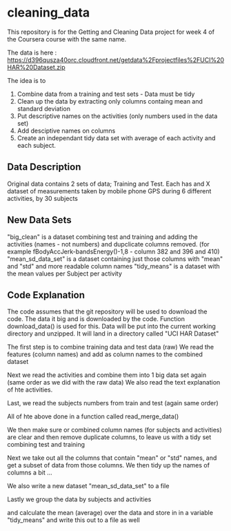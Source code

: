 # cleaning_data
This repository is for the Getting and Cleaning Data project for week 4 of the Coursera course with the same name.

The data is here : https://d396qusza40orc.cloudfront.net/getdata%2Fprojectfiles%2FUCI%20HAR%20Dataset.zip

The idea is to 

1. Combine data from a training and test sets - Data must be tidy
2. Clean up the data by extracting only columns containg mean and standard deviation
3. Put descriptive names on the activities (only numbers used in the data set)
4. Add desciptive names on columns
5. Create an independant tidy data set with average of each activity and each subject.

## Data Description
Original data contains 2 sets of data; Training and Test.
Each has and X dataset of measurements taken by mobile phone GPS during 6 different activities, by 30 subjects


## New Data Sets
"big_clean" is a dataset combining test and training and adding the activities (names - not numbers) and dupclicate columns removed. (for example fBodyAccJerk-bandsEnergy()-1,8  - column 382 and 396 and 410)
"mean_sd_data_set" is a dataset containing just those columns with "mean" and "std" and more readable column names
"tidy_means" is a dataset with the mean values per Subject per activity


## Code Explanation
The code assumes that the git repository will be used to download the code.
The data it big and is downloaded by the code. Function download_data() is used for this. Data will be put into the current working directory 
and unzipped. It will land in a directory called "UCI HAR Dataset"

The first step is to combine training data and test data (raw)
We read the features (column names) and add as column names to the combined dataset

Next we read the activities and combine them into 1 big data set again (same order as we did with the raw data)
We also read the text explanation of hte activities.

Last, we read the subjects numbers from train and test (again same order)

All of hte above done in a function called read_merge_data()

We then make sure or combined column names (for subjects and activities) are clear and then remove duplicate columns, to leave us with a tidy set
combining test and training

Next we take out all the columns  that contain "mean" or "std" names, and get a subset of data from those columns.
We then tidy up the names of columns a bit ... 

We also write a new dataset "mean_sd_data_set" to a file

Lastly we group the data by subjects and activities

and calculate the mean (average) over the data and store in in a variable "tidy_means"
and write this out to a file as well



